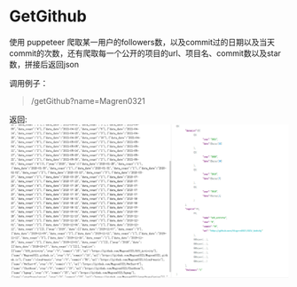 # GetGithub
使用 puppeteer 爬取某一用户的followers数，以及commit过的日期以及当天commit的次数，还有爬取每一个公开的项目的url、项目名、commit数以及star数，拼接后返回json  

调用例子：
> /getGithub?name=Magren0321

返回:
![](./img/test.png)